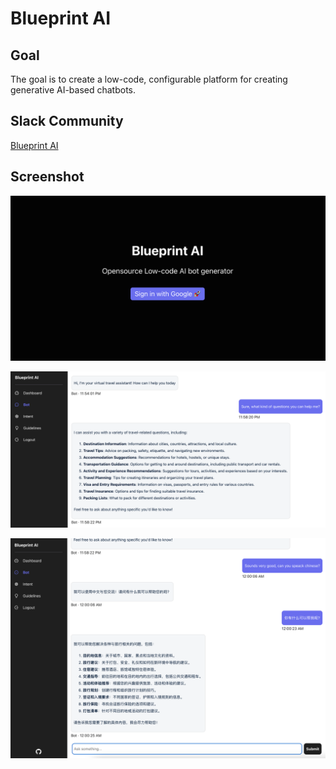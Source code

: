# Blueprint AI

## Goal

The goal is to create a low-code, configurable platform for creating generative AI-based chatbots.


## Slack Community

[Blueprint AI](https://blueprintaigroup.slack.com)


## Screenshot

![Login](/doc/images/1.png)

![ChatBot Testing](/doc/images/4.png)

![ChatBot Testing](/doc/images/3.png)
